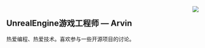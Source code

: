 <img align="right" src="https://count.getloli.com/get/@:Minori-ty?theme=rule34">

## UnrealEngine游戏工程师 — Arvin

热爱编程、热爱技术。喜欢参与一些开源项目的讨论。
